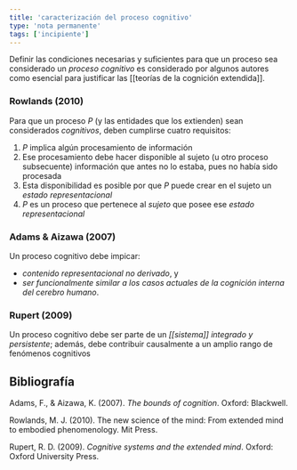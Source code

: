 ```yaml
---
title: 'caracterización del proceso cognitivo'
type: 'nota permanente'
tags: ['incipiente']
---
```


Definir las condiciones necesarias y suficientes para que un proceso sea considerado un *proceso cognitivo* es considerado por algunos autores como esencial para justificar las [[teorías de la cognición extendida]].

### Rowlands (2010)

Para que un proceso *P* (y las entidades que los extienden) sean considerados *cognitivos*, deben cumplirse cuatro requisitos:

1. *P* implica algún procesamiento de información
2. Ese procesamiento debe hacer disponible al sujeto (u otro proceso subsecuente) información que antes no lo estaba, pues no había sido procesada
3. Esta disponibilidad es posible por que *P* puede crear en el sujeto un *estado representacional*
4. *P* es un proceso que pertenece al *sujeto* que posee ese *estado representacional*

### Adams & Aizawa (2007)

Un proceso cognitivo debe impicar:

- *contenido representacional no derivado*, y 
- *ser funcionalmente similar a los casos actuales de la cognición interna del cerebro humano*.  

### Rupert (2009)

Un proceso cognitivo debe ser parte de un *[[sistema]] integrado y persistente*; además, debe contribuir causalmente a un amplio rango de fenómenos cognitivos


## Bibliografía

Adams, F., & Aizawa, K.  (2007). *The bounds of cognition*. Oxford: Blackwell.

Rowlands, M. J. (2010). The new science of the mind: From extended mind to embodied phenomenology. Mit Press.

Rupert, R. D. (2009). *Cognitive systems and the extended mind*. Oxford: Oxford University Press.
